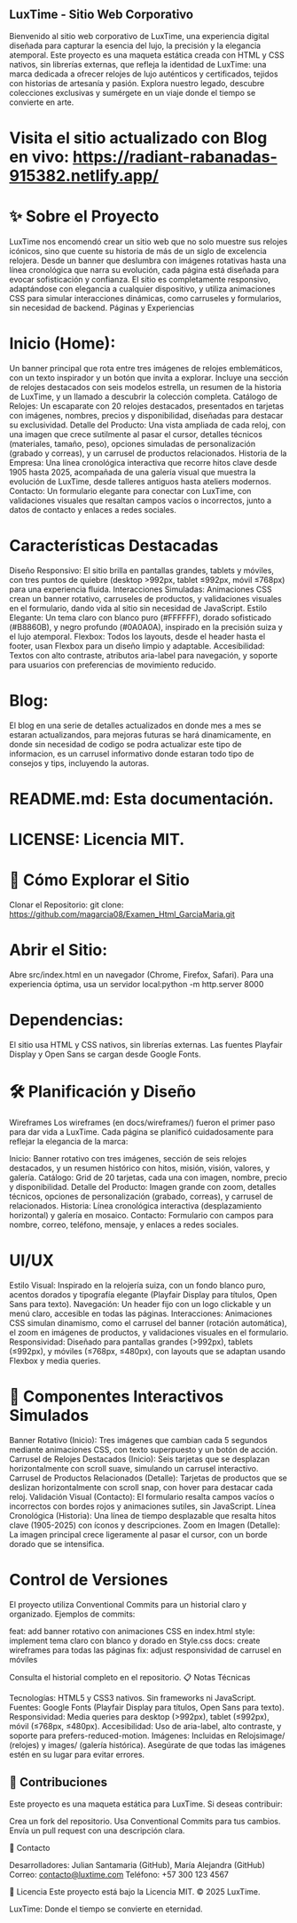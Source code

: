 ## LuxTime - Sitio Web Corporativo
 
 
 Bienvenido al sitio web corporativo de LuxTime, una experiencia digital diseñada para capturar la esencia del lujo, la precisión y la elegancia atemporal. Este proyecto es una maqueta estática creada con HTML y CSS nativos, sin librerías externas, que refleja la identidad de LuxTime: una marca dedicada a ofrecer relojes de lujo auténticos y certificados, tejidos con historias de artesanía y pasión. Explora nuestro legado, descubre colecciones exclusivas y sumérgete en un viaje donde el tiempo se convierte en arte.

# Visita el sitio actualizado con Blog en vivo: https://radiant-rabanadas-915382.netlify.app/

# ✨ Sobre el Proyecto
LuxTime nos encomendó crear un sitio web que no solo muestre sus relojes icónicos, sino que cuente su historia de más de un siglo de excelencia relojera. Desde un banner que deslumbra con imágenes rotativas hasta una línea cronológica que narra su evolución, cada página está diseñada para evocar sofisticación y confianza. El sitio es completamente responsivo, adaptándose con elegancia a cualquier dispositivo, y utiliza animaciones CSS para simular interacciones dinámicas, como carruseles y formularios, sin necesidad de backend.
Páginas y Experiencias

# Inicio (Home): 
Un banner principal que rota entre tres imágenes de relojes emblemáticos, con un texto inspirador y un botón que invita a explorar. Incluye una sección de relojes destacados con seis modelos estrella, un resumen de la historia de LuxTime, y un llamado a descubrir la colección completa.
Catálogo de Relojes: Un escaparate con 20 relojes destacados, presentados en tarjetas con imágenes, nombres, precios y disponibilidad, diseñadas para destacar su exclusividad.
Detalle del Producto: Una vista ampliada de cada reloj, con una imagen que crece sutilmente al pasar el cursor, detalles técnicos (materiales, tamaño, peso), opciones simuladas de personalización (grabado y correas), y un carrusel de productos relacionados.
Historia de la Empresa: Una línea cronológica interactiva que recorre hitos clave desde 1905 hasta 2025, acompañada de una galería visual que muestra la evolución de LuxTime, desde talleres antiguos hasta ateliers modernos.
Contacto: Un formulario elegante para conectar con LuxTime, con validaciones visuales que resaltan campos vacíos o incorrectos, junto a datos de contacto y enlaces a redes sociales.

# Características Destacadas

Diseño Responsivo: El sitio brilla en pantallas grandes, tablets y móviles, con tres puntos de quiebre (desktop >992px, tablet ≤992px, móvil ≤768px) para una experiencia fluida.
Interacciones Simuladas: Animaciones CSS crean un banner rotativo, carruseles de productos, y validaciones visuales en el formulario, dando vida al sitio sin necesidad de JavaScript.
Estilo Elegante: Un tema claro con blanco puro (#FFFFFF), dorado sofisticado (#B8860B), y negro profundo (#0A0A0A), inspirado en la precisión suiza y el lujo atemporal.
Flexbox: Todos los layouts, desde el header hasta el footer, usan Flexbox para un diseño limpio y adaptable.
Accesibilidad: Textos con alto contraste, atributos aria-label para navegación, y soporte para usuarios con preferencias de movimiento reducido.


# Blog: 

El blog en una serie de detalles actualizados en donde mes a mes se estaran actualizandos, para mejoras futuras se hará dinamicamente, en donde sin necesidad de codigo se podra actualizar este tipo de informacion, es un carrusel informativo donde estaran todo tipo de consejos y tips, incluyendo la autoras.



# README.md: Esta documentación.
# LICENSE: Licencia MIT.

# 🚀 Cómo Explorar el Sitio
Clonar el Repositorio:
git clone: https://github.com/magarcia08/Examen_Html_GarciaMaria.git



# Abrir el Sitio:

Abre src/index.html en un navegador (Chrome, Firefox, Safari).
Para una experiencia óptima, usa un servidor local:python -m http.server 8000



# Dependencias:

El sitio usa HTML y CSS nativos, sin librerías externas.
Las fuentes Playfair Display y Open Sans se cargan desde Google Fonts.



# 🛠️ Planificación y Diseño
Wireframes
Los wireframes (en docs/wireframes/) fueron el primer paso para dar vida a LuxTime. Cada página se planificó cuidadosamente para reflejar la elegancia de la marca:

Inicio: Banner rotativo con tres imágenes, sección de seis relojes destacados, y un resumen histórico con hitos, misión, visión, valores, y galería.
Catálogo: Grid de 20 tarjetas, cada una con imagen, nombre, precio y disponibilidad.
Detalle del Producto: Imagen grande con zoom, detalles técnicos, opciones de personalización (grabado, correas), y carrusel de relacionados.
Historia: Línea cronológica interactiva (desplazamiento horizontal) y galería en mosaico.
Contacto: Formulario con campos para nombre, correo, teléfono, mensaje, y enlaces a redes sociales.

# UI/UX

Estilo Visual: Inspirado en la relojería suiza, con un fondo blanco puro, acentos dorados y tipografía elegante (Playfair Display para títulos, Open Sans para texto).
Navegación: Un header fijo con un logo clickable y un menú claro, accesible en todas las páginas.
Interacciones: Animaciones CSS simulan dinamismo, como el carrusel del banner (rotación automática), el zoom en imágenes de productos, y validaciones visuales en el formulario.
Responsividad: Diseñado para pantallas grandes (>992px), tablets (≤992px), y móviles (≤768px, ≤480px), con layouts que se adaptan usando Flexbox y media queries.

# 🎨 Componentes Interactivos Simulados

Banner Rotativo (Inicio): Tres imágenes que cambian cada 5 segundos mediante animaciones CSS, con texto superpuesto y un botón de acción.
Carrusel de Relojes Destacados (Inicio): Seis tarjetas que se desplazan horizontalmente con scroll suave, simulando un carrusel interactivo.
Carrusel de Productos Relacionados (Detalle): Tarjetas de productos que se deslizan horizontalmente con scroll snap, con hover para destacar cada reloj.
Validación Visual (Contacto): El formulario resalta campos vacíos o incorrectos con bordes rojos y animaciones sutiles, sin JavaScript.
Línea Cronológica (Historia): Una línea de tiempo desplazable que resalta hitos clave (1905-2025) con íconos y descripciones.
Zoom en Imagen (Detalle): La imagen principal crece ligeramente al pasar el cursor, con un borde dorado que se intensifica.

#  Control de Versiones
El proyecto utiliza Conventional Commits para un historial claro y organizado. Ejemplos de commits:

feat: add banner rotativo con animaciones CSS en index.html
style: implement tema claro con blanco y dorado en Style.css
docs: create wireframes para todas las páginas
fix: adjust responsividad de carrusel en móviles

Consulta el historial completo en el repositorio.
📋 Notas Técnicas

Tecnologías: HTML5 y CSS3 nativos. Sin frameworks ni JavaScript.
Fuentes: Google Fonts (Playfair Display para títulos, Open Sans para texto).
Responsividad: Media queries para desktop (>992px), tablet (≤992px), móvil (≤768px, ≤480px).
Accesibilidad: Uso de aria-label, alto contraste, y soporte para prefers-reduced-motion.
Imágenes: Incluidas en Relojsimage/ (relojes) y images/ (galería histórica). Asegúrate de que todas las imágenes estén en su lugar para evitar errores.

## 🤝 Contribuciones
Este proyecto es una maqueta estática para LuxTime. Si deseas contribuir:

Crea un fork del repositorio.
Usa Conventional Commits para tus cambios.
Envía un pull request con una descripción clara.

📧 Contacto

Desarrolladores: Julian Santamaria (GitHub), María Alejandra (GitHub)
Correo: contacto@luxtime.com
Teléfono: +57 300 123 4567

📜 Licencia
Este proyecto está bajo la Licencia MIT. © 2025 LuxTime.

LuxTime: Donde el tiempo se convierte en eternidad.